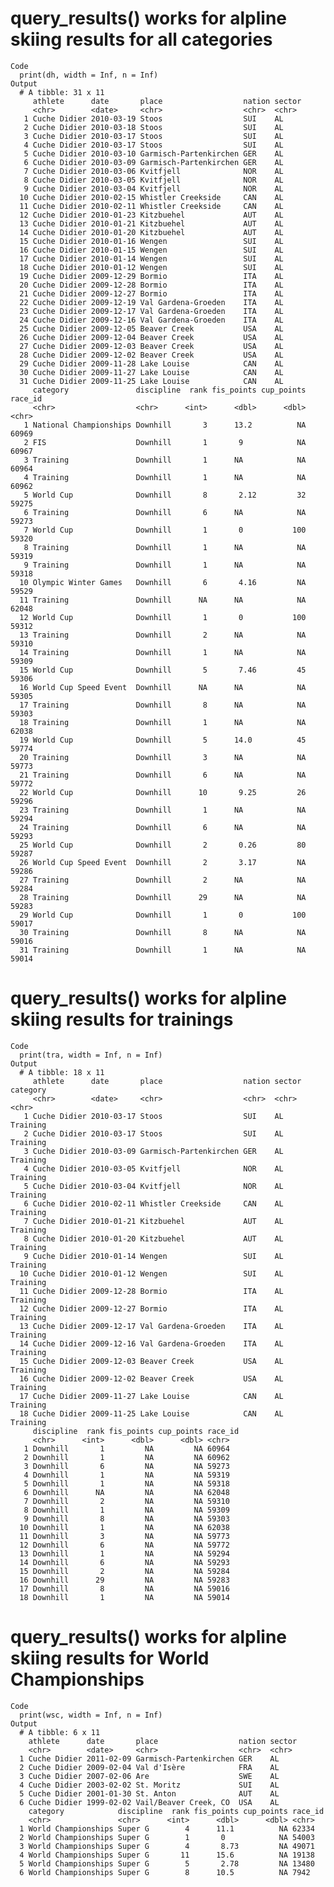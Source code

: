 # query_results() works for alpline skiing results for all categories

    Code
      print(dh, width = Inf, n = Inf)
    Output
      # A tibble: 31 x 11
         athlete      date       place                  nation sector
         <chr>        <date>     <chr>                  <chr>  <chr> 
       1 Cuche Didier 2010-03-19 Stoos                  SUI    AL    
       2 Cuche Didier 2010-03-18 Stoos                  SUI    AL    
       3 Cuche Didier 2010-03-17 Stoos                  SUI    AL    
       4 Cuche Didier 2010-03-17 Stoos                  SUI    AL    
       5 Cuche Didier 2010-03-10 Garmisch-Partenkirchen GER    AL    
       6 Cuche Didier 2010-03-09 Garmisch-Partenkirchen GER    AL    
       7 Cuche Didier 2010-03-06 Kvitfjell              NOR    AL    
       8 Cuche Didier 2010-03-05 Kvitfjell              NOR    AL    
       9 Cuche Didier 2010-03-04 Kvitfjell              NOR    AL    
      10 Cuche Didier 2010-02-15 Whistler Creekside     CAN    AL    
      11 Cuche Didier 2010-02-11 Whistler Creekside     CAN    AL    
      12 Cuche Didier 2010-01-23 Kitzbuehel             AUT    AL    
      13 Cuche Didier 2010-01-21 Kitzbuehel             AUT    AL    
      14 Cuche Didier 2010-01-20 Kitzbuehel             AUT    AL    
      15 Cuche Didier 2010-01-16 Wengen                 SUI    AL    
      16 Cuche Didier 2010-01-15 Wengen                 SUI    AL    
      17 Cuche Didier 2010-01-14 Wengen                 SUI    AL    
      18 Cuche Didier 2010-01-12 Wengen                 SUI    AL    
      19 Cuche Didier 2009-12-29 Bormio                 ITA    AL    
      20 Cuche Didier 2009-12-28 Bormio                 ITA    AL    
      21 Cuche Didier 2009-12-27 Bormio                 ITA    AL    
      22 Cuche Didier 2009-12-19 Val Gardena-Groeden    ITA    AL    
      23 Cuche Didier 2009-12-17 Val Gardena-Groeden    ITA    AL    
      24 Cuche Didier 2009-12-16 Val Gardena-Groeden    ITA    AL    
      25 Cuche Didier 2009-12-05 Beaver Creek           USA    AL    
      26 Cuche Didier 2009-12-04 Beaver Creek           USA    AL    
      27 Cuche Didier 2009-12-03 Beaver Creek           USA    AL    
      28 Cuche Didier 2009-12-02 Beaver Creek           USA    AL    
      29 Cuche Didier 2009-11-28 Lake Louise            CAN    AL    
      30 Cuche Didier 2009-11-27 Lake Louise            CAN    AL    
      31 Cuche Didier 2009-11-25 Lake Louise            CAN    AL    
         category               discipline  rank fis_points cup_points race_id
         <chr>                  <chr>      <int>      <dbl>      <dbl> <chr>  
       1 National Championships Downhill       3      13.2          NA 60969  
       2 FIS                    Downhill       1       9            NA 60967  
       3 Training               Downhill       1      NA            NA 60964  
       4 Training               Downhill       1      NA            NA 60962  
       5 World Cup              Downhill       8       2.12         32 59275  
       6 Training               Downhill       6      NA            NA 59273  
       7 World Cup              Downhill       1       0           100 59320  
       8 Training               Downhill       1      NA            NA 59319  
       9 Training               Downhill       1      NA            NA 59318  
      10 Olympic Winter Games   Downhill       6       4.16         NA 59529  
      11 Training               Downhill      NA      NA            NA 62048  
      12 World Cup              Downhill       1       0           100 59312  
      13 Training               Downhill       2      NA            NA 59310  
      14 Training               Downhill       1      NA            NA 59309  
      15 World Cup              Downhill       5       7.46         45 59306  
      16 World Cup Speed Event  Downhill      NA      NA            NA 59305  
      17 Training               Downhill       8      NA            NA 59303  
      18 Training               Downhill       1      NA            NA 62038  
      19 World Cup              Downhill       5      14.0          45 59774  
      20 Training               Downhill       3      NA            NA 59773  
      21 Training               Downhill       6      NA            NA 59772  
      22 World Cup              Downhill      10       9.25         26 59296  
      23 Training               Downhill       1      NA            NA 59294  
      24 Training               Downhill       6      NA            NA 59293  
      25 World Cup              Downhill       2       0.26         80 59287  
      26 World Cup Speed Event  Downhill       2       3.17         NA 59286  
      27 Training               Downhill       2      NA            NA 59284  
      28 Training               Downhill      29      NA            NA 59283  
      29 World Cup              Downhill       1       0           100 59017  
      30 Training               Downhill       8      NA            NA 59016  
      31 Training               Downhill       1      NA            NA 59014  

# query_results() works for alpline skiing results for trainings

    Code
      print(tra, width = Inf, n = Inf)
    Output
      # A tibble: 18 x 11
         athlete      date       place                  nation sector category
         <chr>        <date>     <chr>                  <chr>  <chr>  <chr>   
       1 Cuche Didier 2010-03-17 Stoos                  SUI    AL     Training
       2 Cuche Didier 2010-03-17 Stoos                  SUI    AL     Training
       3 Cuche Didier 2010-03-09 Garmisch-Partenkirchen GER    AL     Training
       4 Cuche Didier 2010-03-05 Kvitfjell              NOR    AL     Training
       5 Cuche Didier 2010-03-04 Kvitfjell              NOR    AL     Training
       6 Cuche Didier 2010-02-11 Whistler Creekside     CAN    AL     Training
       7 Cuche Didier 2010-01-21 Kitzbuehel             AUT    AL     Training
       8 Cuche Didier 2010-01-20 Kitzbuehel             AUT    AL     Training
       9 Cuche Didier 2010-01-14 Wengen                 SUI    AL     Training
      10 Cuche Didier 2010-01-12 Wengen                 SUI    AL     Training
      11 Cuche Didier 2009-12-28 Bormio                 ITA    AL     Training
      12 Cuche Didier 2009-12-27 Bormio                 ITA    AL     Training
      13 Cuche Didier 2009-12-17 Val Gardena-Groeden    ITA    AL     Training
      14 Cuche Didier 2009-12-16 Val Gardena-Groeden    ITA    AL     Training
      15 Cuche Didier 2009-12-03 Beaver Creek           USA    AL     Training
      16 Cuche Didier 2009-12-02 Beaver Creek           USA    AL     Training
      17 Cuche Didier 2009-11-27 Lake Louise            CAN    AL     Training
      18 Cuche Didier 2009-11-25 Lake Louise            CAN    AL     Training
         discipline  rank fis_points cup_points race_id
         <chr>      <int>      <dbl>      <dbl> <chr>  
       1 Downhill       1         NA         NA 60964  
       2 Downhill       1         NA         NA 60962  
       3 Downhill       6         NA         NA 59273  
       4 Downhill       1         NA         NA 59319  
       5 Downhill       1         NA         NA 59318  
       6 Downhill      NA         NA         NA 62048  
       7 Downhill       2         NA         NA 59310  
       8 Downhill       1         NA         NA 59309  
       9 Downhill       8         NA         NA 59303  
      10 Downhill       1         NA         NA 62038  
      11 Downhill       3         NA         NA 59773  
      12 Downhill       6         NA         NA 59772  
      13 Downhill       1         NA         NA 59294  
      14 Downhill       6         NA         NA 59293  
      15 Downhill       2         NA         NA 59284  
      16 Downhill      29         NA         NA 59283  
      17 Downhill       8         NA         NA 59016  
      18 Downhill       1         NA         NA 59014  

# query_results() works for alpline skiing results for World Championships

    Code
      print(wsc, width = Inf, n = Inf)
    Output
      # A tibble: 6 x 11
        athlete      date       place                  nation sector
        <chr>        <date>     <chr>                  <chr>  <chr> 
      1 Cuche Didier 2011-02-09 Garmisch-Partenkirchen GER    AL    
      2 Cuche Didier 2009-02-04 Val d'Isère            FRA    AL    
      3 Cuche Didier 2007-02-06 Are                    SWE    AL    
      4 Cuche Didier 2003-02-02 St. Moritz             SUI    AL    
      5 Cuche Didier 2001-01-30 St. Anton              AUT    AL    
      6 Cuche Didier 1999-02-02 Vail/Beaver Creek, CO  USA    AL    
        category            discipline  rank fis_points cup_points race_id
        <chr>               <chr>      <int>      <dbl>      <dbl> <chr>  
      1 World Championships Super G        4      11.1          NA 62334  
      2 World Championships Super G        1       0            NA 54003  
      3 World Championships Super G        4       8.73         NA 49071  
      4 World Championships Super G       11      15.6          NA 19138  
      5 World Championships Super G        5       2.78         NA 13480  
      6 World Championships Super G        8      10.5          NA 7942   

